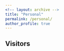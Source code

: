 ```yaml
---
<!-- layout: archive -->
title: "Personal"
permalink: /personal/
author_profile: true
---
```


## Visitors

<script type="text/javascript" id="clustrmaps" src="//cdn.clustrmaps.com/map_v2.js?d=T4wTRy8dNd2tWARV_ugU--kaTOs48pEA1we7DZF4uHg"></script>
